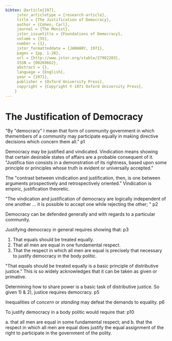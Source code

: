 ```yaml
---
bibtex: @article{1971,
     jstor_articletype = {research-article},
     title = {The Justification of Democracy},
     author = {Cohen, Carl},
     journal = {The Monist},
     jstor_issuetitle = {Foundations of Democracy},
     volume = {55},
     number = {1},
     jstor_formatteddate = {JANUARY, 1971},
     pages = {pp. 1-28},
     url = {http://www.jstor.org/stable/27902203},
     ISSN = {00269662},
     abstract = {},
     language = {English},
     year = {1971},
     publisher = {Oxford University Press},
     copyright = {Copyright © 1971 Oxford University Press},
    }
---
```


# The Justification of Democracy

"By "democracy" I mean that form of community government in which themembers of a community may participate equally in making directive decisions which concern them all." p1

Democracy may be justified and vindicated. Vindication means showing that certain desirable states of affairs are a probable consequent of it. "Justifica tion consists in a demonstration of its rightness, based upon some principle or principles whose truth is evident or universally accepted." 

The "contrast between vindication and justification, then, is one between arguments prospectively and retrospectively oriented."  Vindication is empiric, justification theoretic.

"The vindication and justification of democracy are logically independent of one another ... it is possible to accept one while rejecting the other; " p2

Democracy can be defended generally and with regards to a particular community.

Justifying democracy in general requires showing that: p3

  1. That equals should be treated equally.
  2. That all men are equal in one fundamental respect.
  3. That the respect in which all men are equal is precisely that necessary to justify democracy in the body politic.

"That equals should be treated equally is a basic principle of distributive justice."  This is so widely acknowledges that it can be taken as given or primative.

Determining how to share power is a basic task of distributive justice. So given 1) & 2), justice requires democracy. p5

Inequalities of _concern_ or _standing_ may defeat the demands to equality. p6

To justify democracy in a body politic would require that: p10

  a. that all men are equal in some fundamental respect; and 
  b. that the respect in which all men are equal does justify the equal assignment of the right to participate in the government of the polity.
